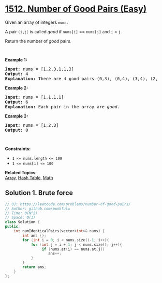 # [1512. Number of Good Pairs (Easy)](https://leetcode.com/problems/number-of-good-pairs/)

<p>Given an array of integers&nbsp;<code>nums</code>.</p>

<p>A pair&nbsp;<code>(i,j)</code>&nbsp;is called <em>good</em> if&nbsp;<code>nums[i]</code> == <code>nums[j]</code> and <code>i</code> &lt; <code>j</code>.</p>

<p>Return the number of <em>good</em> pairs.</p>

<p>&nbsp;</p>
<p><strong>Example 1:</strong></p>

<pre><strong>Input:</strong> nums = [1,2,3,1,1,3]
<strong>Output:</strong> 4
<strong>Explanation: </strong>There are 4 good pairs (0,3), (0,4), (3,4), (2,5) 0-indexed.
</pre>

<p><strong>Example 2:</strong></p>

<pre><strong>Input:</strong> nums = [1,1,1,1]
<strong>Output:</strong> 6
<strong>Explanation: </strong>Each pair in the array are <em>good</em>.
</pre>

<p><strong>Example 3:</strong></p>

<pre><strong>Input:</strong> nums = [1,2,3]
<strong>Output:</strong> 0
</pre>

<p>&nbsp;</p>
<p><strong>Constraints:</strong></p>

<ul>
	<li><code>1 &lt;= nums.length &lt;= 100</code></li>
	<li><code>1 &lt;= nums[i] &lt;= 100</code></li>
</ul>

**Related Topics**:  
[Array](https://leetcode.com/tag/array/), [Hash Table](https://leetcode.com/tag/hash-table/), [Math](https://leetcode.com/tag/math/)

## Solution 1. Brute force

```cpp
// OJ: https://leetcode.com/problems/number-of-good-pairs/
// Author: github.com/punkfulw
// Time: O(N^2)
// Space: O(1)
class Solution {
public:
    int numIdenticalPairs(vector<int>& nums) {
        int ans {};
        for (int i = 0; i < nums.size()-1; i++){
            for (int j = i + 1; j < nums.size(); j++){
                 if (nums.at(i) == nums.at(j))
                    ans++;
            }  
        }
        return ans;
    }
};
```
